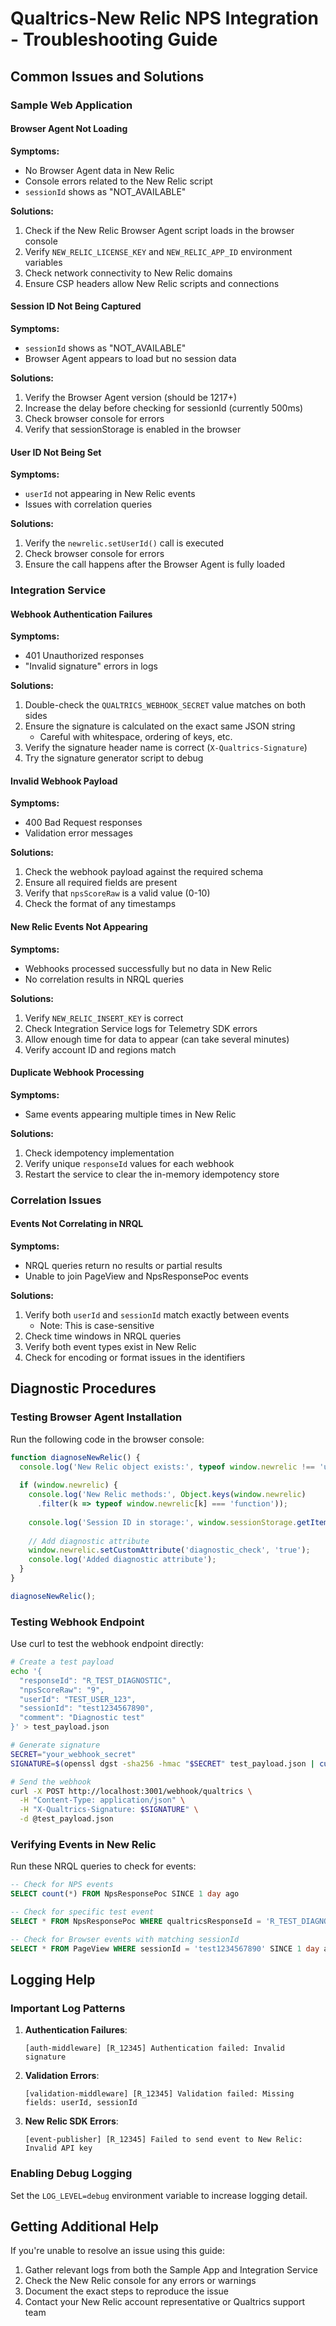 # Qualtrics-New Relic NPS Integration - Troubleshooting Guide

## Common Issues and Solutions

### Sample Web Application

#### Browser Agent Not Loading

**Symptoms:**
- No Browser Agent data in New Relic
- Console errors related to the New Relic script
- `sessionId` shows as "NOT_AVAILABLE"

**Solutions:**
1. Check if the New Relic Browser Agent script loads in the browser console
2. Verify `NEW_RELIC_LICENSE_KEY` and `NEW_RELIC_APP_ID` environment variables
3. Check network connectivity to New Relic domains
4. Ensure CSP headers allow New Relic scripts and connections

#### Session ID Not Being Captured

**Symptoms:**
- `sessionId` shows as "NOT_AVAILABLE"
- Browser Agent appears to load but no session data

**Solutions:**
1. Verify the Browser Agent version (should be 1217+)
2. Increase the delay before checking for sessionId (currently 500ms)
3. Check browser console for errors
4. Verify that sessionStorage is enabled in the browser

#### User ID Not Being Set

**Symptoms:**
- `userId` not appearing in New Relic events
- Issues with correlation queries

**Solutions:**
1. Verify the `newrelic.setUserId()` call is executed
2. Check browser console for errors
3. Ensure the call happens after the Browser Agent is fully loaded

### Integration Service

#### Webhook Authentication Failures

**Symptoms:**
- 401 Unauthorized responses
- "Invalid signature" errors in logs

**Solutions:**
1. Double-check the `QUALTRICS_WEBHOOK_SECRET` value matches on both sides
2. Ensure the signature is calculated on the exact same JSON string
   - Careful with whitespace, ordering of keys, etc.
3. Verify the signature header name is correct (`X-Qualtrics-Signature`)
4. Try the signature generator script to debug

#### Invalid Webhook Payload

**Symptoms:**
- 400 Bad Request responses
- Validation error messages

**Solutions:**
1. Check the webhook payload against the required schema
2. Ensure all required fields are present
3. Verify that `npsScoreRaw` is a valid value (0-10)
4. Check the format of any timestamps

#### New Relic Events Not Appearing

**Symptoms:**
- Webhooks processed successfully but no data in New Relic
- No correlation results in NRQL queries

**Solutions:**
1. Verify `NEW_RELIC_INSERT_KEY` is correct
2. Check Integration Service logs for Telemetry SDK errors
3. Allow enough time for data to appear (can take several minutes)
4. Verify account ID and regions match

#### Duplicate Webhook Processing

**Symptoms:**
- Same events appearing multiple times in New Relic

**Solutions:**
1. Check idempotency implementation
2. Verify unique `responseId` values for each webhook
3. Restart the service to clear the in-memory idempotency store

### Correlation Issues

#### Events Not Correlating in NRQL

**Symptoms:**
- NRQL queries return no results or partial results
- Unable to join PageView and NpsResponsePoc events

**Solutions:**
1. Verify both `userId` and `sessionId` match exactly between events
   - Note: This is case-sensitive
2. Check time windows in NRQL queries
3. Verify both event types exist in New Relic
4. Check for encoding or format issues in the identifiers

## Diagnostic Procedures

### Testing Browser Agent Installation

Run the following code in the browser console:

```javascript
function diagnoseNewRelic() {
  console.log('New Relic object exists:', typeof window.newrelic !== 'undefined');
  
  if (window.newrelic) {
    console.log('New Relic methods:', Object.keys(window.newrelic)
      .filter(k => typeof window.newrelic[k] === 'function'));
    
    console.log('Session ID in storage:', window.sessionStorage.getItem('NRBA/SESSION_ID'));
    
    // Add diagnostic attribute
    window.newrelic.setCustomAttribute('diagnostic_check', 'true');
    console.log('Added diagnostic attribute');
  }
}

diagnoseNewRelic();
```

### Testing Webhook Endpoint

Use curl to test the webhook endpoint directly:

```bash
# Create a test payload
echo '{
  "responseId": "R_TEST_DIAGNOSTIC",
  "npsScoreRaw": "9",
  "userId": "TEST_USER_123",
  "sessionId": "test1234567890",
  "comment": "Diagnostic test"
}' > test_payload.json

# Generate signature
SECRET="your_webhook_secret"
SIGNATURE=$(openssl dgst -sha256 -hmac "$SECRET" test_payload.json | cut -d' ' -f2)

# Send the webhook
curl -X POST http://localhost:3001/webhook/qualtrics \
  -H "Content-Type: application/json" \
  -H "X-Qualtrics-Signature: $SIGNATURE" \
  -d @test_payload.json
```

### Verifying Events in New Relic

Run these NRQL queries to check for events:

```sql
-- Check for NPS events
SELECT count(*) FROM NpsResponsePoc SINCE 1 day ago

-- Check for specific test event
SELECT * FROM NpsResponsePoc WHERE qualtricsResponseId = 'R_TEST_DIAGNOSTIC' SINCE 1 day ago

-- Check for Browser events with matching sessionId
SELECT * FROM PageView WHERE sessionId = 'test1234567890' SINCE 1 day ago
```

## Logging Help

### Important Log Patterns

1. **Authentication Failures**:
   ```
   [auth-middleware] [R_12345] Authentication failed: Invalid signature
   ```

2. **Validation Errors**:
   ```
   [validation-middleware] [R_12345] Validation failed: Missing fields: userId, sessionId
   ```

3. **New Relic SDK Errors**:
   ```
   [event-publisher] [R_12345] Failed to send event to New Relic: Invalid API key
   ```

### Enabling Debug Logging

Set the `LOG_LEVEL=debug` environment variable to increase logging detail.

## Getting Additional Help

If you're unable to resolve an issue using this guide:

1. Gather relevant logs from both the Sample App and Integration Service
2. Check the New Relic console for any errors or warnings
3. Document the exact steps to reproduce the issue
4. Contact your New Relic account representative or Qualtrics support team